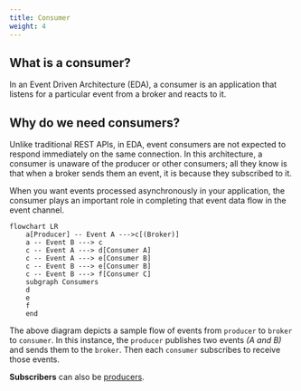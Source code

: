```yaml
---
title: Consumer
weight: 4
---
```


## What is a consumer?
In an Event Driven Architecture (EDA), a consumer is an application that listens for a particular event from a broker and reacts to it.

## Why do we need consumers?
Unlike traditional REST APIs, in EDA, event consumers are not expected to respond immediately on the same connection. In this architecture, a consumer is unaware of the producer or other consumers; all they know is that when a broker sends them an event, it is because they subscribed to it.

When you want events processed asynchronously in your application, the consumer plays an important role in completing that event data flow in the event channel.

```mermaid
flowchart LR
    a[Producer] -- Event A --->c[(Broker)]
    a -- Event B ---> c
    c -- Event A ---> d[Consumer A]
    c -- Event A ---> e[Consumer B]
    c -- Event B ---> e[Consumer B]
    c -- Event B ---> f[Consumer C]
    subgraph Consumers
    d
    e
    f
    end
```
The above diagram depicts a sample flow of events from `producer` to `broker` to `consumer`. In this instance, the `producer` publishes two events _(A and B)_ and sends them to the `broker`. Then each `consumer` subscribes to receive those events.

<Remember>
<b>Subscribers</b> can also be <a href="https://www.asyncapi.com/docs/concepts/producer">producers</a>.
</Remember>
